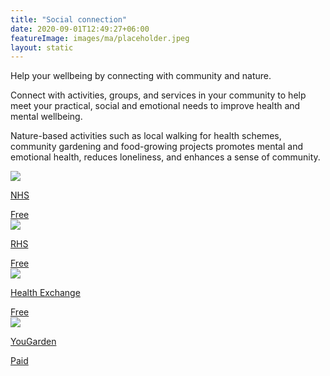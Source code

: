 ```yaml
---
title: "Social connection"
date: 2020-09-01T12:49:27+06:00
featureImage: images/ma/placeholder.jpeg
layout: static
---
```


Help your wellbeing by connecting with community and nature.

Connect with activities, groups, and services in your community to help meet your practical, social and emotional needs to improve health and mental wellbeing.

Nature-based activities such as local walking for health schemes, community gardening and food-growing projects promotes mental and emotional health, reduces loneliness, and enhances a sense of community.

<a class="ma-link" href="https://www.england.nhs.uk/personalisedcare/social-prescribing/"><div class="ma-card ma-card-Health"><div class="ma-icon"><img src ="/images/Icon-check - health - opacity.svg"/></div><div class="ma-name"><p>NHS</p></div><div class="ma-paid-text"><span>Free </span></div></div></a><a class="ma-link" href="https://www.rhs.org.uk/advice/health-and-wellbeing/articles/social-prescribing"><div class="ma-card ma-card-Health"><div class="ma-icon"><img src ="/images/Icon-check - health - opacity.svg"/></div><div class="ma-name"><p>RHS</p></div><div class="ma-paid-text"><span>Free </span></div></div></a><a class="ma-link" href="https://socialprescribing.healthexchange.org.uk/"><div class="ma-card ma-card-Health"><div class="ma-icon"><img src ="/images/Icon-check - health - opacity.svg"/></div><div class="ma-name"><p>Health Exchange</p></div><div class="ma-paid-text"><span>Free </span></div></div></a><a class="ma-link" href="https://www.awin1.com/cread.php?awinmid=5686&awinaffid=1198638&ued=https%3A%2F%2Fwww.yougarden.com"><div class="ma-card ma-card-Health"><div class="ma-icon"><img src ="/images/Icon-pound - health - opacity.svg"/></div><div class="ma-name"><p>YouGarden</p></div><div class="ma-paid-text"><span>Paid</span></div></div></a>  

<br/><br/>






